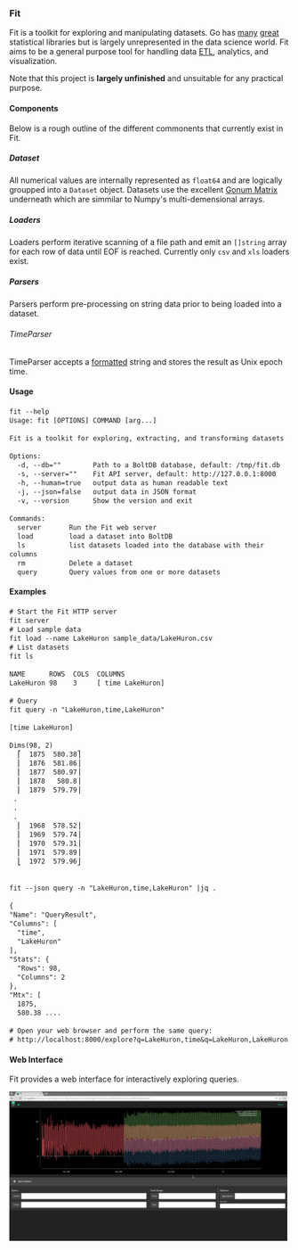 ### Fit

Fit is a toolkit for exploring and manipulating datasets. Go has [many](https://github.com/gonum) [great](https://github.com/montanaflynn/stats) 
statistical libraries but is largely unrepresented in the data science world.
Fit aims to be a general purpose tool for handling data [ETL](https://en.wikipedia.org/wiki/Extract,_transform,_load),
analytics, and visualization.

Note that this project is **largely unfinished** and unsuitable for any practical purpose.

#### Components

Below is a rough outline of the different commonents that currently exist in Fit.

##### Dataset

All numerical values are internally represented as `float64` and are logically groupped into a 
`Dataset` object. Datasets use the excellent [Gonum Matrix](https://github.com/gonum/matrix) 
underneath which are simmilar to Numpy's multi-demensional arrays.

##### Loaders

Loaders perform iterative scanning of a file path and emit an `[]string` array for each row of data
until EOF is reached. Currently only `csv` and `xls` loaders exist.

##### Parsers

Parsers perform pre-processing on string data prior to being loaded into a dataset.

###### TimeParser

TimeParser accepts a [formatted](https://golang.org/pkg/time/#Parse) string and stores the result
as Unix epoch time.

#### Usage

    fit --help
    Usage: fit [OPTIONS] COMMAND [arg...]

    Fit is a toolkit for exploring, extracting, and transforming datasets

    Options:
      -d, --db=""        Path to a BoltDB database, default: /tmp/fit.db
      -s, --server=""    Fit API server, default: http://127.0.0.1:8000
      -h, --human=true   output data as human readable text
      -j, --json=false   output data in JSON format
      -v, --version      Show the version and exit

    Commands:
      server       Run the Fit web server
      load         load a dataset into BoltDB
      ls           list datasets loaded into the database with their columns
      rm           Delete a dataset
      query        Query values from one or more datasets


#### Examples


    # Start the Fit HTTP server
    fit server
    # Load sample data
    fit load --name LakeHuron sample_data/LakeHuron.csv
    # List datasets
    fit ls

    NAME      ROWS  COLS  COLUMNS          
    LakeHuron 98    3     [ time LakeHuron]

    # Query
    fit query -n "LakeHuron,time,LakeHuron"

    [time LakeHuron]

    Dims(98, 2)
      ⎡  1875  580.38⎤
      ⎢  1876  581.86⎥
      ⎢  1877  580.97⎥
      ⎢  1878   580.8⎥
      ⎢  1879  579.79⎥
     .
     .
     .
      ⎢  1968  578.52⎥
      ⎢  1969  579.74⎥
      ⎢  1970  579.31⎥
      ⎢  1971  579.89⎥
      ⎣  1972  579.96⎦


    fit --json query -n "LakeHuron,time,LakeHuron" |jq .

    {
    "Name": "QueryResult",
    "Columns": [
      "time",
      "LakeHuron"
    ],
    "Stats": {
      "Rows": 98,
      "Columns": 2
    },
    "Mtx": [
      1875,
      580.38 ....
      
    # Open your web browser and perform the same query:
    # http://localhost:8000/explore?q=LakeHuron,time&q=LakeHuron,LakeHuron
    
    
#### Web Interface

Fit provides a web interface for interactively exploring queries. 

  <img width="500px" src="https://raw.githubusercontent.com/kevinschoon/fit/master/www/images/temperatures.png" alt="fit"/>



